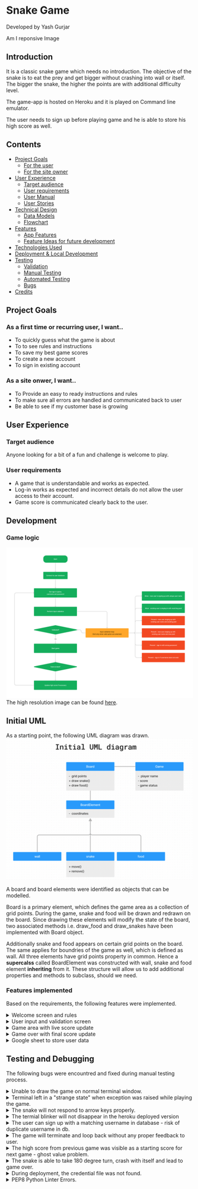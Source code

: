 # **Snake Game**
Developed by Yash Gurjar

Am I reponsive Image

## Introduction
It is a classic snake game which needs no introduction. The objective of the snake is to eat the prey and get bigger without crashing into wall or itself. The bigger the snake, the higher the points are with additional difficulty level.

The game-app is hosted on Heroku and it is played on Command line emulator.

The user needs to sign up before playing game and he is able to store his high score as well.

## Contents
* [Project Goals](#project-goals)<br>
    * [For the user](#for-the-user)
    * [For the site owner](#for-the-site-owner)
* [User Experience](#user-experience)<br>
    * [Target audience](#target-audience)
    * [User requirements](#user-requirements)
    * [User Manual](#user-manual)
    * [User Stories](#user-stories)
* [Technical Design](#technical-design)
    * [Data Models](#data-models)
    * [Flowchart](#flowchart)
* [Features](#features)
    * [App Features](#app-features)
    * [Feature Ideas for future development](#feature-ideas-for-future-development)
* [Technologies Used](#technologies-used)
* [Deployment & Local Development](#deployment--local-development)
* [Testing](#testing)
    * [Validation](#validation)
    * [Manual Testing](#manual-testing)
    * [Automated Testing](#automated-testing)
    * [Bugs](#bugs)
* [Credits](#credits)

## Project Goals

### As a first time or recurring user, I want..
* To quickly guess what the game is about
* To to see rules and instructions
* To save my best game scores
* To create a new account
* To sign in existing account

### As a site onwer, I want..
* To Provide an easy to ready instructions and rules
* To make sure all errors are handled and communicated back to user
* Be able to see if my customer base is growing

## User Experience

### Target audience
Anyone looking for a bit of a fun and challenge is welcome to play.

### User requirements
* A game that is understandable and works as expected.
* Log-in works as expected and incorrect details do not allow the user access to their account.
* Game score is communicated clearly back to the user.

## Development

### Game logic
![Game logic](docs/pp3_game_logic.png)
The high resolution image can be found [here](assets/pp3_game_logic.png).

## Initial UML


As a starting point, the following UML diagram was drawn. 
![UML](docs/uml.png)

A board and board elements were identified as objects that can be modelled.

Board is a primary element, which defines the game area as a collection of grid points. During the game, snake and food will be drawn and redrawn on the board. Since drawing these elements will modify the state of the board, two associated methods i.e. draw_food and draw_snakes have been implemented with Board object. 

Additionally snake and food appears on certain grid points on the board. The same applies for boundries of the game as well, which is defined as wall. All three elements have grid points property in common. Hence a **supercalss** called BoardElement was constructed with wall, snake and food element **inheriting** from it. These structure will allow us to add additional properties and methods to subclass, should we need.

### Features implemented
Based on the requirements, the following features were implemented.

<details><summary>Welcome screen and rules</summary>

![Welcome screen and rules](docs/welcome-screen.png)
    
</details>


<details><summary>User input and validation screen</summary>

![Input and validation screen](docs/input_validation_screen.png)
    
</details>

<details><summary>Game area with live score update</summary>

![Game area](docs/game_area.png)
    
</details>
<details><summary>Game over with final score update</summary>

![Game over](docs/game_over.png)
    
</details>

<details><summary>Google sheet to store user data</summary>

![Google sheet](docs/google_sheet.png)
    
</details>

## Testing and Debugging

The following bugs were encountred and fixed during manual testing process.

<details><summary>Unable to draw the game on normal terminal window.</summary>

**Problem:** Normal Terminal does not allow positioning control precision. Also it is hard to refresh only certain part of it.

**Solution:** The [curses module](https://docs.python.org/3/howto/curses.html) came to rescue. The module is originally writen in C language and for Unix operating system. Important to note that the module does not come pre installed with Windows version of Python.

The functionality of creating a display was put in a seperate module named 'display_constructor.py'.

</details>

<details><summary>Terminal left in a "strange state" when exception was raised while playing the game.</summary>

**Problem:** The terminal won't return to normal state.

![Strange state of terminal](docs/terminal_strange_state.png)

**Solution:** Use [wrapper function](https://docs.python.org/3/howto/curses.html) that will ensure that terminal is closed properly before raising an error.
```python
import wrapper from curses
 # Start game
    d.stdscr = d.curses.initscr()
    window = d.stdscr
    score = wrapper(run_game)
```

</details>

<details><summary>The snake will not respond to arrow keys properly.</summary>

**Problem:** Pressing up arrow key will move snake to left.

**Solution:** As indicated by this [blog post](https://www.quora.com/What-are-the-ASCII-values-for-the-arrow-keys-up-down-left-right), pressing an up arrow key produces three ASCII charcters. 27, 91, 65.

In my faulty code, the key were mapped to ascii charcters of WASD (wasd) for movements, which led to error. Asci value 65 is thrown in both cases of up arrow key and letter 'A'. 
```python
#Faulty code

    directions = {
        # 'w':119, 'W': 087 (Up)
        119: (-1, 0),
        87: (-1, 0),
        # 'a':97 , 'A': 65 (Left)
        97: (0, -1),
        65: (0, -1),
        # 'd':100 , 'D': 68 (Right)
        100: (0, 1),
        68: (0, 1),
        # 's' : 114 , 'S': 083 (Down)
        115: (1, 0),
        83: (1, 0)
```
This was re-mapped to respond to arrow keys.Arrow keys are regarded as special keys and an input from keyboard can be compared to constants available through curses module.
```python
#Correct code

   directions= {
        "KEY_UP": (-1,0),
        "KEY_DOWN": (1,0),
        "KEY_LEFT":(0,-1),
        "KEY_RIGHT":(0,1)
    }
    # example
    direction = directions.get("KEY_RIGHT")
```
</details>

<details><summary>The termial blinker will not disappear in the heroku deployed version</summary>

**Problem:** 

TRY 1:According to the [documentation for the module](https://docs.python.org/3/howto/curses.html) , `curs_set(False)` makes it invisible. It works in the gitpod terminal but doesn't  on Heroku deployed app.

TRY 2: Digging a little deeper, I [found](https://www.technovelty.org/linux/a-short-tour-of-term.html) that it depends on the capabilities of terminal being loaded. Th terminal deployed on gitpod is `xterm-256color` and terminal window on heroku app is` xterm-256`. Querying both for civis which presents the ascii code for hiding cursor I can confirm that the capabilities are not support in heroku terminal (the grep command returns nothing, means absence of support).

TRY 3: I have tried changing the terminal type in default.js file and rebuilding the project in heroku, but the terminal gives an error.

<details><summary>Screenshots of the trial and error encountered</summary>

![error1](docs/blinking_cursor_error1.png)
![heroku emulator](docs/heroku_emulator.png)
![error2](docs/blinking_cursor_error2.png)
![error3](docs/blinking_cursor_error3.png)
</details>

WORKAROUND: Move the blinking cursor manually from 2nd last position the tail end of the snake and and disable `curses.set()` so, at the curser will not appear at strange locations on snake.

```python
#Correct code

window.noutrefresh()
d.curses.setsyx(*coordinates[-1])
d.curses.doupdate()
```

</details>

<details><summary>The user can sign up with a matching username in database - risk of duplicate username in db.</summary>

**Problem:** There are multiple combinatation of user's wish, input validation and password mis match that should not be allowed.

**Solution** Use `match` and `case` statement to cover all bases and give user an indication of what is wrong.

```python
match (is_user_in_db, is_pwd_match, selected_option):
        # Allow - new user is signing up with unique user name
        case (False, False, "2"):
            print("\nSign up successful. \n")
            append_gsheet_db(u_name, pwd, 0)
            return True

        # Allow - existing user is singing in with matching pwd
        case (True, True, "1"):
            print("\nSing in successful. \n")
            return True

        # Prevent - new user singing up with
        # existing user name and existing pwd
        case (True, True, "2"):
            print(" \nUsername already exists. \n")
            print("Please select sign up if you are existing user. \n")
            print(
                "Please select a different user name if you are a new user. \n"
            )
            return False

        # Prevent - new user singing up with existing user name and new pwd
        case (True, False, "2"):
            print("\nUsername already exists. \n")
            print(
                "If you are a new user, retry by choosing another username. \n"
            )
            print(
                "If you are an existing user and forgot your pwd,"
                "please create a new login.\n"
            )
            return False

        # Prevent - sign in with wrong password
        case (True, False, "1"):
            print("\nUsername already exists. \n")
            print("Wrong password \n")
            print(
                "If you are an existing user and forgot your pwd"
                "please create a new login. \n"
            )
            return False
```

</details>

<details><summary>The game will terminate and loop back without any proper feedback to user.</summary>

**Solution**: Add `time.sleep()` and display final high score before redirecting user to main screen

```python
# Game over text
intro.game_over_text(score, a.get_high_score(user_name))
print("Redirecting to main screen.. Please wait..")
time.sleep(10)
```
</details>

<details><summary>The high score from previous game was visible as a starting score for next game - ghost value problem.</summary>

**Solution**: This was due to not clearing the screen at location where high score is displayed. A small code was added to perform so.

```python
# Erase high score
d.clear_screen({(22,1),(22,2),(22,3),(22,4),(22,5),(22,6),(22,7),(22,8),(22,9),(22,10)})

```
</details>

<details><summary>The snake is able to take 180 degree turn, crash with itself and lead to game over.</summary>

**Problem**: For example, when left arrow key is pressed when snake is moving right, snake will draw on itself and game will be over (because it is considered as snake crashing with itself)

**Solution**: Add a block of code to prevent this behaviour.
```python
try:
    capture_key = window.getkey()
except:
    capture_key = None

# prevent snake from moving 180 degrees.
# It can only move 90 degrees
match (direction, capture_key):
    case ((-1, 0), "KEY_DOWN"):
        pass
    case ((1, 0), "KEY_UP"):
        pass
    case ((0, -1), "KEY_RIGHT"):
        pass
    case ((0, 1), "KEY_LEFT"):
        pass
    case _:
        direction = directions.get(capture_key, direction)

snake.move_snake(direction)
```
</details>

<details><summary>During deployment, the credential file was not found.</summary>

**Solution:**Add config variable with credentials
![heorku config vars](docs/heroku_config_vars.png)

</details>

<details><summary>PEP8 Python Linter Errors.</summary>

**Problem** : All the erros were minor and be able to be cleared. 

Note: One of the errors raised was `do not use base Except` as shown in image below.

![bare exception](docs/bare_exception_error.png)

This error has been rectified by using general `Exception` class. The reason for it is the fact that exception is raised by `curses` module's `wrapper` function. As the [documentation](https://docs.python.org/3/howto/curses.html) suggests, the curses.wrapper function is called within the try block. If any exception occurs, it will be caught by the except block, which uses the generic Exception type to handle the exception. 

I understand that catching a broad exception like Exception is generally not recommended as it can catch other unrelated exceptions as well. It is better to catch more specific exceptions whenever possible. However, in this case, since the specific exception name is not accessible, using `Exception` is a viable solution.

```python
# modified code
try:
    capture_key = window.getkey()
except Exception:
    capture_key = None
```
</details>



